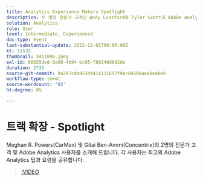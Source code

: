 ```yaml
---
title: Analytics Experience Makers Spotlight
description: 두 명의 전문가 고객인 Andy Lunsford와 Tyler Scott과 Adobe Analytics 사용자를 집중 조명해 보십시오. 각 사용자는 최고의 Adobe Analytics 팁과 요령을 공유합니다. 이들의 세션에서는 실시간으로 질문할 수 있는 기회가 이어진다. 놓치고 싶지 않겠지
solution: Analytics
role: User
level: Intermediate, Experienced
doc-type: Event
last-substantial-update: 2022-12-01T00:00:00Z
kt: 11533
thumbnail: 3411896.jpeg
exl-id: 66655de0-0a98-4b94-bc95-f86348d0d2de
duration: 2731
source-git-commit: 9a297cda953d4414131657f9ac84580aea0eabeb
workflow-type: tm+mt
source-wordcount: '82'
ht-degree: 0%

---
```


# 트랙 확장 - Spotlight

Meghan R. Powers(CarMax) 및 Gitai Ben-Ammi(Concentrix)의 2명의 전문가 고객 및 Adobe Analytics 사용자를 소개해 드립니다. 각 사용자는 최고의 Adobe Analytics 팁과 요령을 공유합니다.

>[!VIDEO](https://video.tv.adobe.com/v/3411896/?quality=12&learn=on)
